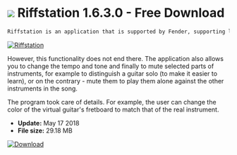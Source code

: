 # ![](https://cdn.softexe.net/static/icon/9/riffstation-10260.png) Riffstation 1.6.3.0 - Free Download

```sh
Riffstation is an application that is supported by Fender, supporting learning to play the guitar (not only electric and any producer). On the basis of any downloaded song, the program automatically proposes chords that will be suitable for playing it and can display them on the fly during playback.
```
[![Riffstation](https://gallery.dpcdn.pl/imgc/Tools/82522/g_-_420x350_1.5_-_xb3bee3ba-2abb-49c9-bc3d-a1ca21a4b5d7.png)](https://softexe.net/win/hobbies-lifestyle/other/riffstation:pRbfR.html)

However, this functionality does not end there. The application also allows you to change the tempo and tone and finally to mute selected parts of instruments, for example to distinguish a guitar solo (to make it easier to learn), or on the contrary - mute them to play them alone against the other instruments in the song.
 
 The program took care of details. For example, the user can change the color of the virtual guitar's fretboard to match that of the real instrument.


- **Update:** May 17 2018
- **File size:** 29.18 MB

[![Download](https://cdn.softexe.net/static/img/download.png)](https://softexe.net/win/hobbies-lifestyle/other/riffstation:pRbfR.html)

